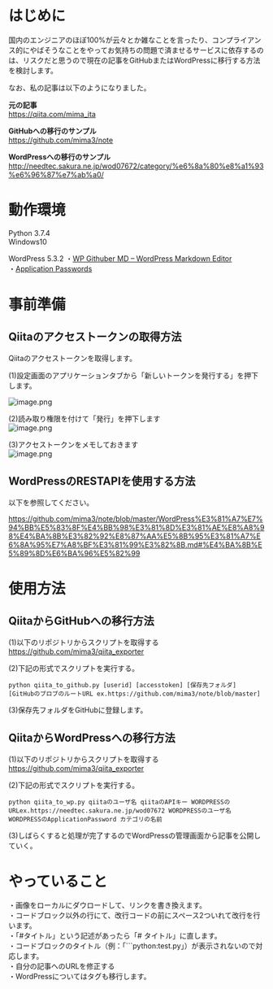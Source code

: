 # はじめに  
国内のエンジニアのほぼ100%が云々とか雑なことを言ったり、コンプライアンス的にやばそうなことをやってお気持ちの問題で済ませるサービスに依存するのは、リスクだと思うので現在の記事をGitHubまたはWordPressに移行する方法を検討します。  
  
なお、私の記事は以下のようになりました。  

**元の記事**  
https://qiita.com/mima_ita

**GitHubへの移行のサンプル**  
https://github.com/mima3/note  

**WordPressへの移行のサンプル** 
http://needtec.sakura.ne.jp/wod07672/category/%e6%8a%80%e8%a1%93%e6%96%87%e7%ab%a0/

  
# 動作環境  
Python 3.7.4  
Windows10  

WordPress 5.3.2
・[WP Githuber MD – WordPress Markdown Editor](https://wordpress.org/plugins/wp-githuber-md/)  
・[Application Passwords](https://ja.wordpress.org/plugins/application-passwords/)  

# 事前準備  
## Qiitaのアクセストークンの取得方法  
Qiitaのアクセストークンを取得します。  
  
(1)設定画面のアプリケーションタブから「新しいトークンを発行する」を押下します。  
  
![image.png](https://qiita-image-store.s3.amazonaws.com/0/47856/1027591c-3943-b695-c493-615457408997.png)  
  
(2)読み取り権限を付けて「発行」を押下します  
![image.png](https://qiita-image-store.s3.amazonaws.com/0/47856/cc957b75-91f7-9f5e-7fd8-2be56c38061f.png)  
  
(3)アクセストークンをメモしておきます  
![image.png](https://qiita-image-store.s3.amazonaws.com/0/47856/d28c2a4f-19a6-6255-7e30-3d1bbfaf2d42.png)  
  
## WordPressのRESTAPIを使用する方法
以下を参照してください。  

https://github.com/mima3/note/blob/master/WordPress%E3%81%A7%E7%94%BB%E5%83%8F%E4%BB%98%E3%81%8D%E3%81%AE%E8%A8%98%E4%BA%8B%E3%82%92%E8%87%AA%E5%8B%95%E3%81%A7%E6%8A%95%E7%A8%BF%E3%81%99%E3%82%8B.md#%E4%BA%8B%E5%89%8D%E6%BA%96%E5%82%99
  
# 使用方法  
## QiitaからGitHubへの移行方法
(1)以下のリポジトリからスクリプトを取得する  
https://github.com/mima3/qiita_exporter  
  
(2)下記の形式でスクリプトを実行する。  
  
```
python qiita_to_github.py [userid] [accesstoken] [保存先フォルダ] [GitHubのブロブのルートURL ex.https://github.com/mima3/note/blob/master]  
```  
  
(3)保存先フォルダをGitHubに登録します。  

## QiitaからWordPressへの移行方法
(1)以下のリポジトリからスクリプトを取得する  
https://github.com/mima3/qiita_exporter  
  
(2)下記の形式でスクリプトを実行する。  
  
```
python qiita_to_wp.py qiitaのユーザ名 qiitaのAPIキー WORDPRESSのURLex.https://needtec.sakura.ne.jp/wod07672 WORDPRESSのユーザ名 WORDPRESSのApplicationPassword カテゴリの名前
```

(3)しばらくすると処理が完了するのでWordPressの管理画面から記事を公開していく。  

# やっていること  
・画像をローカルにダウロードして、リンクを書き換えます。  
・コードブロック以外の行にて、改行コードの前にスペース2ついれて改行を行います。  
・「#タイトル」という記述があったら「# タイトル」に直します。  
・コードブロックのタイトル（例：「```python:test.py」）が表示されないので対応します。  
・自分の記事へのURLを修正する  
・WordPressについてはタグも移行します。

